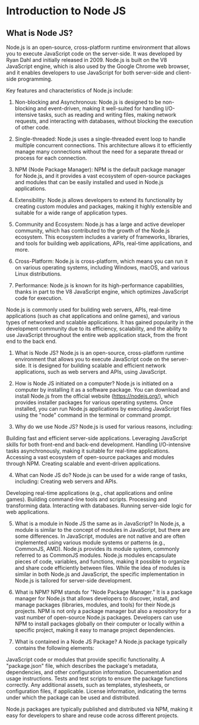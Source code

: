 # Introduction to Node JS

## What is Node JS?

Node.js is an open-source, cross-platform runtime environment that allows you to execute JavaScript code on the server-side. It was developed by Ryan Dahl and initially released in 2009. Node.js is built on the V8 JavaScript engine, which is also used by the Google Chrome web browser, and it enables developers to use JavaScript for both server-side and client-side programming.

Key features and characteristics of Node.js include:

1. Non-blocking and Asynchronous: Node.js is designed to be non-blocking and event-driven, making it well-suited for handling I/O-intensive tasks, such as reading and writing files, making network requests, and interacting with databases, without blocking the execution of other code.

2. Single-threaded: Node.js uses a single-threaded event loop to handle multiple concurrent connections. This architecture allows it to efficiently manage many connections without the need for a separate thread or process for each connection.

3. NPM (Node Package Manager): NPM is the default package manager for Node.js, and it provides a vast ecosystem of open-source packages and modules that can be easily installed and used in Node.js applications.

4. Extensibility: Node.js allows developers to extend its functionality by creating custom modules and packages, making it highly extensible and suitable for a wide range of application types.

5. Community and Ecosystem: Node.js has a large and active developer community, which has contributed to the growth of the Node.js ecosystem. This ecosystem includes a variety of frameworks, libraries, and tools for building web applications, APIs, real-time applications, and more.

6. Cross-Platform: Node.js is cross-platform, which means you can run it on various operating systems, including Windows, macOS, and various Linux distributions.

7. Performance: Node.js is known for its high-performance capabilities, thanks in part to the V8 JavaScript engine, which optimizes JavaScript code for execution.

Node.js is commonly used for building web servers, APIs, real-time applications (such as chat applications and online games), and various types of networked and scalable applications. It has gained popularity in the development community due to its efficiency, scalability, and the ability to use JavaScript throughout the entire web application stack, from the front end to the back end.

1. What is Node JS?
Node.js is an open-source, cross-platform runtime environment that allows you to execute JavaScript code on the server-side. It is designed for building scalable and efficient network applications, such as web servers and APIs, using JavaScript.

2. How is Node JS initiated on a computer?
Node.js is initiated on a computer by installing it as a software package. You can download and install Node.js from the official website (https://nodejs.org/), which provides installer packages for various operating systems. Once installed, you can run Node.js applications by executing JavaScript files using the "node" command in the terminal or command prompt.

3. Why do we use Node JS?
Node.js is used for various reasons, including:

Building fast and efficient server-side applications.
Leveraging JavaScript skills for both front-end and back-end development.
Handling I/O-intensive tasks asynchronously, making it suitable for real-time applications.
Accessing a vast ecosystem of open-source packages and modules through NPM.
Creating scalable and event-driven applications.

4. What can Node JS do?
Node.js can be used for a wide range of tasks, including:
Creating web servers and APIs.

Developing real-time applications (e.g., chat applications and online games).
Building command-line tools and scripts.
Processing and transforming data.
Interacting with databases.
Running server-side logic for web applications.

5. What is a module in Node JS the same as in JavaScript?
In Node.js, a module is similar to the concept of modules in JavaScript, but there are some differences. In JavaScript, modules are not native and are often implemented using various module systems or patterns (e.g., CommonJS, AMD). Node.js provides its module system, commonly referred to as CommonJS modules. Node.js modules encapsulate pieces of code, variables, and functions, making it possible to organize and share code efficiently between files. While the idea of modules is similar in both Node.js and JavaScript, the specific implementation in Node.js is tailored for server-side development.

6. What is NPM?
NPM stands for "Node Package Manager." It is a package manager for Node.js that allows developers to discover, install, and manage packages (libraries, modules, and tools) for their Node.js projects. NPM is not only a package manager but also a repository for a vast number of open-source Node.js packages. Developers can use NPM to install packages globally on their computer or locally within a specific project, making it easy to manage project dependencies.

7. What is contained in a Node JS Package?
A Node.js package typically contains the following elements:

JavaScript code or modules that provide specific functionality.
A "package.json" file, which describes the package's metadata, dependencies, and other configuration information.
Documentation and usage instructions.
Tests and test scripts to ensure the package functions correctly.
Any additional assets, such as templates, stylesheets, or configuration files, if applicable.
License information, indicating the terms under which the package can be used and distributed.

Node.js packages are typically published and distributed via NPM, making it easy for developers to share and reuse code across different projects.